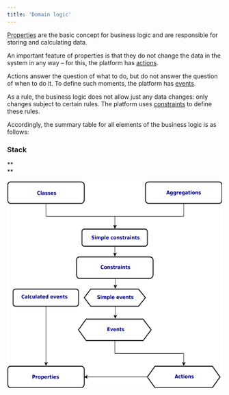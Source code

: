 ```yaml
---
title: 'Domain logic'
---
```


[Properties](Properties.md) are the basic concept for business logic and are responsible for storing and calculating data. 

An important feature of properties is that they do not change the data in the system in any way – for this, the platform has [actions](Actions.md). 

Actions answer the question of what to do, but do not answer the question of when to do it. To define such moments, the platform has [events](Events.md). 

As a rule, the business logic does not allow just any data changes: only changes subject to certain rules. The platform uses [constraints](Constraints.md) to define these rules.

Accordingly, the summary table for all elements of the business logic is as follows:


### Stack

**  
**

<img src="download/temp/svgout8701704295436861760.png" width="563" height="482" />

  
